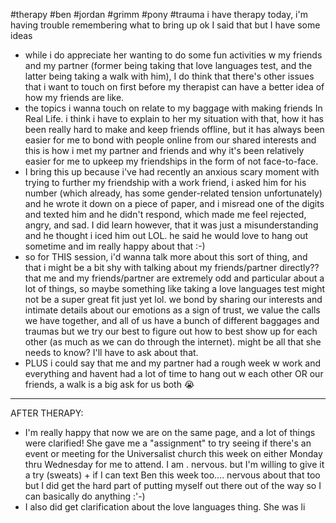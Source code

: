 #therapy #ben #jordan #grimm #pony #trauma
i have therapy today, i'm having trouble remembering what to bring up
ok I said that but I have some ideas

- while i do appreciate her wanting to do some fun activities w my friends and my partner (former being taking that love languages test, and the latter being taking a walk with him), I do think that there's other issues that i want to touch on first before my therapist can have a better idea of how my friends are like.
- the topics i wanna touch on relate to my baggage with making friends In Real Life. i think i have to explain to her my situation with that, how it has been really hard to make and keep friends offline, but it has always been easier for me to bond with people online from our shared interests and this is how i met my partner and friends and why it's been relatively easier for me to upkeep my friendships in the form of not face-to-face.
- I bring this up because i've had recently an anxious scary moment with trying to further my friendship with a work friend, i asked him for his number (which already, has some gender-related tension unfortunately) and he wrote it down on a piece of paper, and i misread one of the digits and texted him and he didn't respond, which made me feel rejected, angry, and sad. I did learn however, that it was just a misunderstanding and he thought i iced him out LOL. he said he would love to hang out sometime and im really happy about that :-)
- so for THIS session, i'd wanna talk more about this sort of thing, and that i might be a bit shy with talking about my friends/partner directly?? that me and my friends/partner are extremely odd and particular about a lot of things, so maybe something like taking a love languages test might not be a super great fit just yet lol. we bond by sharing our interests and intimate details about our emotions as a sign of trust, we value the calls we have together, and all of us have a bunch of different baggages and traumas but we try our best to figure out how to best show up for each other (as much as we can do through the internet). might be all that she needs to know? I'll have to ask about that.
- PLUS i could say that me and my partner had a rough week w work and everything and havent had a lot of time to hang out w each other OR our friends, a walk is a big ask for us both 😭
---
AFTER THERAPY:
- I'm really happy that now we are on the same page, and a lot of things were clarified! She gave me a "assignment" to try seeing if there's an event or meeting for the Universalist church this week on either Monday thru Wednesday for me to attend. I am . nervous. but I'm willing to give it a try (sweats) + if I can text Ben this week too.... nervous about that too but I did get the hard part of putting myself out there out of the way so I can basically do anything :'-)
- I also did get clarification about the love languages thing. She was li